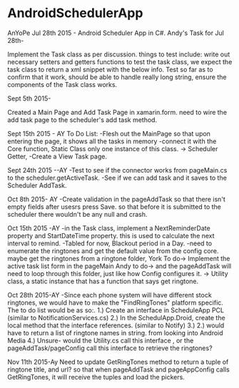 # AndroidSchedulerApp
AnYoPe Jul 28th 2015 - Android Scheduler App in C#.
Andy's Task for Jul 28th-


Implement the Task class as per discussion. things to test include: write out necessary setters and getters functions to test the task class, we expect the task class to return a xml snippet with the below info. Test so far as to confirm that it work, should be able to handle really long string, ensure the components of the Task class works. 

Sept 5th 2015-

  Created a Main Page and Add Task Page in xamarin.form. need to wire the add task page to the scheduler's add task method.
  
Sept 15th 2015 - AY
To Do List:
    -Flesh out the MainPage so that upon entering the page, it shows all the tasks in memory
      -connect it with the Core function, Static Class only one instance of this class.  ->  Scheduler Getter, 
    -Create a View Task page. 

Sept 24th 2015 --AY
    -Test to see if the connector works from pageMain.cs  to the scheduler.getActiveTask.
    -See if we can add task and it saves to the Scheduler AddTask. 

Oct 8th 2015- AY
     -Create validation in the pageAddTask so that there isn't empty fields after usesrs press Save. so that before it is   submitted to the scheduler there wouldn't be any null and crash.
     
Oct 15th 2015 -AY
    -in the Task class, implement a NextReminderDate property and StartDateTime property. this is used to calculate the         next interval to remind.
    -Tabled for now, Blackout period in a Day. 
    -need to enumerate the ringtones and get the default value from the config core. maybe get the ringtones from a ringtone 
    folder, 
    York To do-> Implement the active task list form in the pageMain
    Andy to do-> and the pageAddTask will need to loop through this folder, just like how Config configures it. -> Utility        class, a static instance that has a function that says get ringtone. 
    
Oct 28th 2015-AY
    -Since each phone system will have different stock ringtones, we would have to make the "FindRingTones" platform        specific. The to do list would be as so:.
      1.) Create an interface in ScheduleApp PCL (similar to NotificationServices.cs)
      2.) In the SchedulApp.Droid, create the local method that the interface references. (similar to Notify)
      3.) 2.) would have to return a list of ringtone names in string. from looking into Android Media 
      4.) Unsure- would the Utility.cs call this interface , or the pageAddTask/pageConfig call this interface to retrieve the ringtones?
      
Nov 11th 2015-Ay
    Need to update GetRingTones method to return a tuple of ringtone title, and url? so that when pageAddTask and pageAppConfig calls GetRingTones, it will receive the tuples and load the pickers. 
